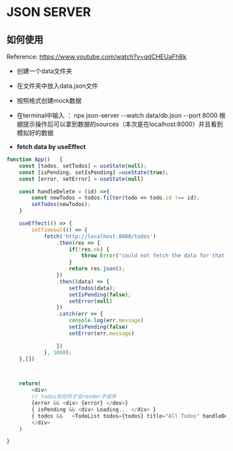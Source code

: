 # JSON SERVER

## 如何使用

Reference:
https://www.youtube.com/watch?v=qdCHEUaFhBk

+ 创建一个data文件夹
+ 在文件夹中放入data.json文件
+ 按照格式创建mock数据
+ 在terminal中输入 ： 
    npx json-server --watch data/db.json --port 8000
  根据提示操作后可以拿到数据的sources（本次是在localhost:8000）并且看到模拟好的数据

+ **fetch data by useEffect**

```js
function App()   {
    const [todos, setTodos] = useState(null);
    const [isPending, setIsPending] =useState(true);
    const [error, setError] = useState(null)

    const handleDelete = (id) =>{
        const newTodos = todos.filter(todo => todo.id !== id);
        setTodos(newTodos);
    }

    useEffect(() => {
        setTimeout(() => {
            fetch('http://localhost:8000/todos')
                .then(res => {
                    if(!res.ok) {
                        throw Error("could not fetch the data for that resource");
                    }
                    return res.json();
                })
                .then((data) => {
                    setTodos(data);
                    setIsPending(false);
                    setError(null)
                })
                .catch(err => {
                    console.log(err.message)
                    setIsPending(false)
                    setError(err.message)

                })
            }, 1000);
    },[])



    return(
        <div>
        // todos存在时才会render子组件
        {error && <div> {error} </dov>}
        { isPending && <div> Loading... </div> }
        { todos &&   <TodoList todos={todos} title="All Todos" handleDelete = {handleDelete}>}
        </div>
    )

}

```
